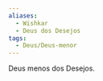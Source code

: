 ```yaml
---
aliases:
  - Wishkar
  - Deus dos Desejos
tags:
  - Deus/Deus-menor
---
```

Deus menos dos Desejos.
